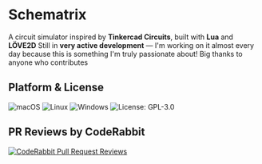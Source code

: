 # Schematrix

A circuit simulator inspired by **Tinkercad Circuits**, built with **Lua** and **LÖVE2D**
Still in **very active development** — I'm working on it almost every day because this is something I'm truly passionate about!
Big thanks to anyone who contributes

## Platform & License

![macOS](https://img.shields.io/badge/mac%20os-000000?style=for-the-badge&logo=apple&logoColor=white)
![Linux](https://img.shields.io/badge/Linux-FCC624?style=for-the-badge&logo=linux&logoColor=black)
![Windows](https://img.shields.io/badge/Windows-0078D6?style=for-the-badge&logo=windows&logoColor=white)
![License: GPL-3.0](https://img.shields.io/badge/GPL--3.0-red?style=for-the-badge)

## PR Reviews by CodeRabbit

[![CodeRabbit Pull Request Reviews](https://img.shields.io/coderabbit/prs/github/Tipudeveloper/Schematrix?utm_source=oss&utm_medium=github&utm_campaign=Tipudeveloper%2FSchematrix&labelColor=171717&color=FF570A&link=https%3A%2F%2Fcoderabbit.ai&label=CodeRabbit+Reviews)](https://coderabbit.ai)
